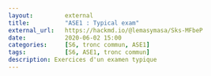 ```yaml
---
layout:         external
title:          "ASE1 : Typical exam"
external_url:   https://hackmd.io/@lemasymasa/Sks-MFbeP
date:           2020-06-02 15:00
categories:     [S6, tronc commun, ASE1]
tags:           [S6, ASE1, tronc commun]
description: Exercices d'un examen typique
---
```

